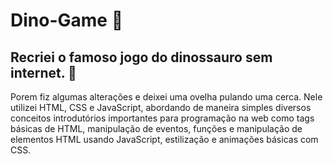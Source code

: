 # Dino-Game 🦖
## Recriei o famoso jogo do dinossauro sem internet. 🐑
 Porem fiz algumas alterações e deixei uma ovelha pulando uma cerca.
 Nele utilizei HTML, CSS e JavaScript, abordando de maneira simples diversos conceitos introdutórios importantes para programação na web como tags básicas de HTML,
 manipulação de eventos, funções e manipulação de elementos HTML usando JavaScript, estilização e animações básicas com CSS.
